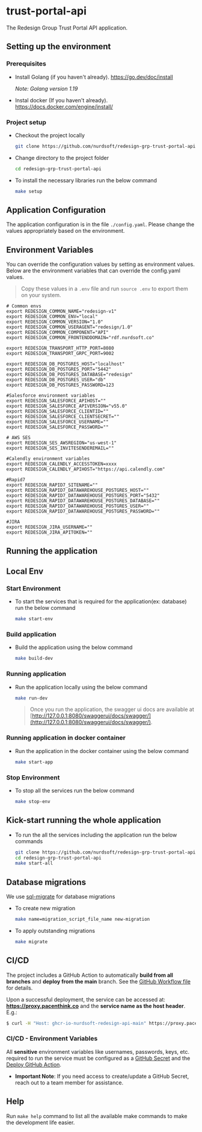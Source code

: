 # trust-portal-api

The Redesign Group Trust Portal API application.


## Setting up the environment
### Prerequisites
- Install Golang (if you haven't already). https://go.dev/doc/install

    *Note: Golang version 1.19*
- Instal docker (If you haven't already). https://docs.docker.com/engine/install/
### Project setup
- Checkout the project locally
  ```bash
  git clone https://github.com/nurdsoft/redesign-grp-trust-portal-api
  ```
- Change directory to the project folder
  ```bash
  cd redesign-grp-trust-portal-api
  ```
- To install the necessary libraries run the below command
  ```bash
  make setup
  ```
  
## Application Configuration
The application configuration is in the file `./config.yaml`. Please change the values appropriately based on the environment.

## Environment Variables
You can override the configuration values by setting as environment values. 
Below are the environment variables that can override the config.yaml values. 

> Copy these values in a `.env` file and run `source .env` to export them on your system.

```
# Common envs
export REDESIGN_COMMON_NAME="redesign-v1"
export REDESIGN_COMMON_ENV="local"
export REDESIGN_COMMON_VERSION="1.0"
export REDESIGN_COMMON_USERAGENT="redesign/1.0"
export REDESIGN_COMMON_COMPONENT="API"
export REDESIGN_COMMON_FRONTENDDOMAIN="rdf.nurdsoft.co"

export REDESIGN_TRANSPORT_HTTP_PORT=8080
export REDESIGN_TRANSPORT_GRPC_PORT=9002

export REDESIGN_DB_POSTGRES_HOST="localhost"
export REDESIGN_DB_POSTGRES_PORT="5442"
export REDESIGN_DB_POSTGRES_DATABASE="redesign"
export REDESIGN_DB_POSTGRES_USER="db"
export REDESIGN_DB_POSTGRES_PASSWORD=123

#Salesforce environment variables
export REDESIGN_SALESFORCE_APIHOST=""
export REDESIGN_SALESFORCE_APIVERSION="v55.0"
export REDESIGN_SALESFORCE_CLIENTID=""
export REDESIGN_SALESFORCE_CLIENTSECRET=""
export REDESIGN_SALESFORCE_USERNAME=""
export REDESIGN_SALESFORCE_PASSWORD=""

# AWS SES
export REDESIGN_SES_AWSREGION="us-west-1"
export REDESIGN_SES_INVITESENDEREMAIL=""

#Calendly environment variables
export REDESIGN_CALENDLY_ACCESSTOKEN=xxxx
export REDESIGN_CALENDLY_APIHOST="https://api.calendly.com"

#Rapid7
export REDESIGN_RAPID7_SITENAME=""
export REDESIGN_RAPID7_DATAWAREHOUSE_POSTGRES_HOST=""
export REDESIGN_RAPID7_DATAWAREHOUSE_POSTGRES_PORT="5432"
export REDESIGN_RAPID7_DATAWAREHOUSE_POSTGRES_DATABASE=""
export REDESIGN_RAPID7_DATAWAREHOUSE_POSTGRES_USER=""
export REDESIGN_RAPID7_DATAWAREHOUSE_POSTGRES_PASSWORD=""

#JIRA
export REDESIGN_JIRA_USERNAME=""
export REDESIGN_JIRA_APITOKEN=""
```


## Running the application
## Local Env
### Start Environment
- To start the services that is required for the application(ex: database) run the below command
  ```bash
  make start-env
  ```
### Build application
- Build the application using the below command
  ```bash
  make build-dev
  ```
### Running application 
- Run the application locally using the below command
  ```bash
  make run-dev
  ```
  > Once you run the application, the swagger ui docs are available at [http://127.0.0.1:8080/swaggerui/docs/swagger/](http://127.0.0.1:8080/swaggerui/docs/swagger/).

### Running application in docker container
- Run the application in the docker container using the below command
  ```bash
  make start-app
  ```
### Stop Environment
- To stop all the services run the below command
  ```bash
  make stop-env
  ```
  
## Kick-start running the whole application 
- To run the all the services including the application run the below commands
  ```bash
  git clone https://github.com/nurdsoft/redesign-grp-trust-portal-api
  cd redesign-grp-trust-portal-api
  make start-all
  ```

## Database migrations
We use [sql-migrate](https://github.com/rubenv/sql-migrate) for database migrations
- To create new migration
  ```bash
  make name=migration_script_file_name new-migration
  ```
- To apply outstanding migrations
  ```bash
  make migrate
  ```

## CI/CD

The project includes a GitHub Action to automatically **build from all branches** and **deploy from the main** branch. See the [GitHub Workflow file](https://github.com/nurdsoft/redesign-grp-trust-portal-api/blob/main/.github/workflows/build_and_deploy.yml) for details.

Upon a successful deployment, the service can be accessed at: **https://proxy.pacenthink.co** and the **service name as the host header**. E.g.:
```sh
$ curl -H "Host: ghcr-io-nurdsoft-redesign-api-main" https://proxy.pacenthink.co/health
```

### CI/CD - Environment Variables

All **sensitive** environment variables like usernames, passwords, keys, etc. required to run the service must be configured as a [GitHub Secret](https://github.com/nurdsoft/redesign-grp-trust-portal-api/settings/secrets/actions) and the [Deploy GitHub Action](https://github.com/nurdsoft/redesign-grp-trust-portal-api/blob/main/.github/workflows/build_and_deploy.yml#L57-L67).
  - **Important Note**: If you need access to create/update a GitHub Secret, reach out to a team member for assistance.

## Help
Run `make help` command to list all the available make commands to make the development life easier.
